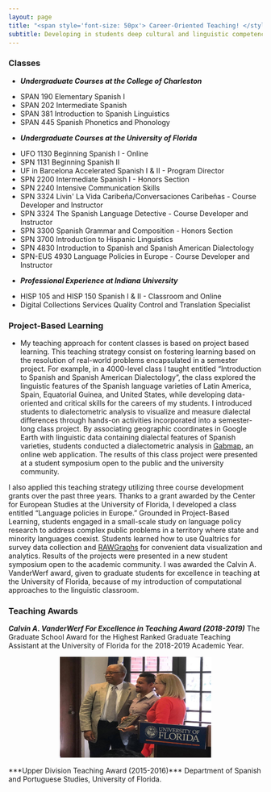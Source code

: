 ```yaml
---
layout: page
title: "<span style='font-size: 50px'> Career-Oriented Teaching! </style>"  
subtitle: Developing in students deep cultural and linguistic competence with the use of data-driven skills for their future careers and professions.
---
```


### Classes
* ***Undergraduate Courses at the College of Charleston***
- SPAN 190 Elementary Spanish I
- SPAN 202 Intermediate Spanish
- SPAN 381 Introduction to Spanish Linguistics
- SPAN 445 Spanish Phonetics and Phonology

* ***Undergraduate Courses at the University of Florida***
- UFO 1130 Beginning Spanish I - Online
- SPN 1131 Beginning Spanish II
- UF in Barcelona Accelerated Spanish I & II - Program Director
- SPN 2200 Intermediate Spanish I - Honors Section
- SPN 2240 Intensive Communication Skills
- SPN 3324 Livin' La Vida Caribeña/Conversaciones Caribeñas - Course Developer and Instructor
- SPN 3324 The Spanish Language Detective - Course Developer and Instructor
- SPN 3300 Spanish Grammar and Composition - Honors Section
- SPN 3700 Introduction to Hispanic Linguistics
- SPN 4830 Introduction to Spanish and Spanish American Dialectology
- SPN-EUS 4930 Language Policies in Europe - Course Developer and Instructor

* ***Professional Experience at Indiana University***
- HISP 105 and HISP 150 Spanish I & II - Classroom and Online
- Digital Collections Services Quality Control and Translation Specialist

### Project-Based Learning

* My teaching approach for content classes is based on project based learning. This teaching strategy consist on fostering learning based on the resolution of real-world problems encapsulated in a semester project. For example, in a 4000-level class I taught entitled “Introduction to Spanish and Spanish American Dialectology”, the class explored the linguistic features of the Spanish language varieties of Latin America, Spain, Equatorial Guinea, and United States, while developing data-oriented and critical skills for the careers of my students. I introduced students to dialectometric analysis to visualize and measure dialectal differences through hands-on activities incorporated into a semester-long class project. By associating geographic coordinates in Google Earth with linguistic data containing dialectal features of Spanish varieties, students conducted a dialectometric analysis in [Gabmap](gabmap.nl), an online web application. The results of this class project were presented at a student symposium open to the public and the university community.  

I also applied this teaching strategy utilizing three course development grants over the past three years. Thanks to a grant awarded by the Center for European Studies at the University of Florida, I developed a class entitled “Language policies in Europe.” Grounded in Project-Based Learning, students engaged in a small-scale study on language policy research to address complex public problems in a territory where state and minority languages coexist. Students learned how to use Qualtrics for survey data collection and [RAWGraphs](https://rawgraphs.io/) for convenient data visualization and analytics. Results of the projects were presented in a new student symposium open to the academic community. I was awarded the Calvin A. VanderWerf award, given to graduate students for excellence in teaching at the University of Florida, because of my introduction of computational approaches to the linguistic classroom.

### Teaching Awards
***Calvin A. VanderWerf For Excellence in Teaching Award (2018-2019)*** The Graduate School Award for the Highest Ranked Graduate Teaching Assistant at the University of Florida for the 2018-2019 Academic Year.
<p align="center">
  <img width="300" height="200" src="/assets/img/Calvin.png" >
</p>
***Upper Division Teaching Award (2015-2016)*** Department of Spanish and Portuguese Studies, University of Florida.
